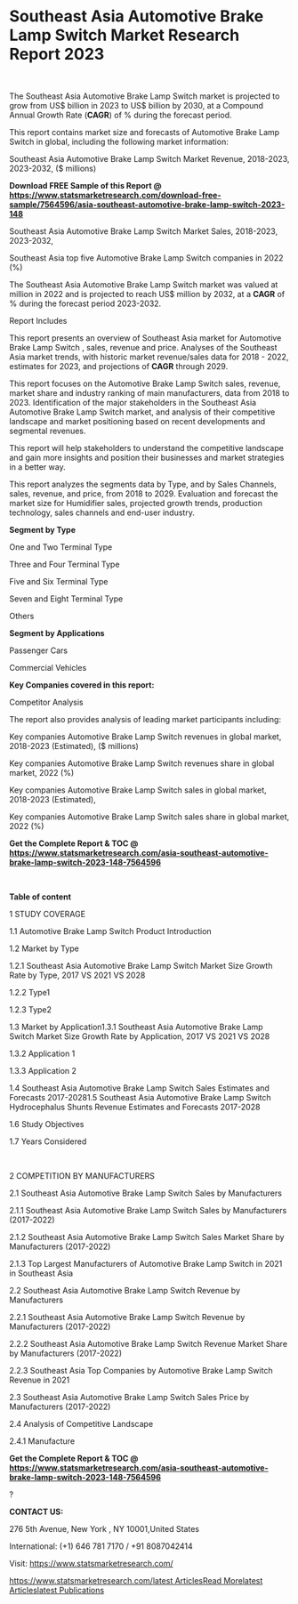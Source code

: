 <h1>Southeast Asia Automotive Brake Lamp Switch Market Research Report 2023</h1><br/><p>The Southeast Asia Automotive Brake Lamp Switch market is projected to grow from US$ billion in 2023 to US$ billion by 2030, at a Compound Annual Growth Rate (<strong>CAGR</strong>) of % during the forecast period.</p>
 
 
 
 <p>This report contains market size and forecasts of Automotive Brake Lamp Switch in global, including the following market information:</p>
 
 
 
 <p>Southeast Asia Automotive Brake Lamp Switch Market Revenue, 2018-2023, 2023-2032, ($ millions)</p>
 
 
 
 <p><strong>Download FREE Sample of this Report @ <a href="https://www.statsmarketresearch.com/download-free-sample/7564596/asia-southeast-automotive-brake-lamp-switch-2023-148">https://www.statsmarketresearch.com/download-free-sample/7564596/asia-southeast-automotive-brake-lamp-switch-2023-148</a></strong></p>
 
 
 
 <p>Southeast Asia Automotive Brake Lamp Switch Market Sales, 2018-2023, 2023-2032,</p>
 
 
 
 <p>Southeast Asia top five Automotive Brake Lamp Switch companies in 2022 (%)</p>
 
 
 
 <p>The Southeast Asia Automotive Brake Lamp Switch market was valued at million in 2022 and is projected to reach US$ million by 2032, at a <strong>CAGR</strong> of % during the forecast period 2023-2032.</p>
 
 
 
 <p>Report Includes</p>
 
 
 
 <p>This report presents an overview of Southeast Asia market for Automotive Brake Lamp Switch , sales, revenue and price. Analyses of the Southeast Asia market trends, with historic market revenue/sales data for 2018 - 2022, estimates for 2023, and projections of <strong>CAGR</strong> through 2029.</p>
 
 
 
 <p>This report focuses on the Automotive Brake Lamp Switch sales, revenue, market share and industry ranking of main manufacturers, data from 2018 to 2023. Identification of the major stakeholders in the Southeast Asia Automotive Brake Lamp Switch market, and analysis of their competitive landscape and market positioning based on recent developments and segmental revenues.</p>
 
 
 
 <p>This report will help stakeholders to understand the competitive landscape and gain more insights and position their businesses and market strategies in a better way.</p>
 
 
 
 <p>This report analyzes the segments data by Type, and by Sales Channels, sales, revenue, and price, from 2018 to 2029. Evaluation and forecast the market size for Humidifier sales, projected growth trends, production technology, sales channels and end-user industry.</p>
 
 
 
 <p><strong>Segment by Type</strong></p>
 
 
 
 <p>One and Two Terminal Type</p>
 
 
 
 <p>Three and Four Terminal Type</p>
 
 
 
 <p>Five and Six Terminal Type</p>
 
 
 
 <p>Seven and Eight Terminal Type</p>
 
 
 
 <p>Others</p>
 
 
 
 <p><strong>Segment <strong><strong>by Applications</strong></strong></strong></p>
 
 
 
 <p>Passenger Cars</p>
 
 
 
 <p>Commercial Vehicles</p>
 
 
 
 <p><strong>Key Companies covered in this report:</strong></p>
 
 
 
 <p>Competitor Analysis</p>
 
 
 
 <p>The report also provides analysis of leading market participants including:</p>
 
 
 
 <p>Key companies Automotive Brake Lamp Switch revenues in global market, 2018-2023 (Estimated), ($ millions)</p>
 
 
 
 <p>Key companies Automotive Brake Lamp Switch revenues share in global market, 2022 (%)</p>
 
 
 
 <p>Key companies Automotive Brake Lamp Switch sales in global market, 2018-2023 (Estimated),</p>
 
 
 
 <p>Key companies Automotive Brake Lamp Switch sales share in global market, 2022 (%)</p>
 
 
 
 <div><b>Get the Complete Report & TOC @ <a href="https://www.statsmarketresearch.com/asia-southeast-automotive-brake-lamp-switch-2023-148-7564596">https://www.statsmarketresearch.com/asia-southeast-automotive-brake-lamp-switch-2023-148-7564596</a></b></div>
 
 
 
 <p><br />
 
 <b>Table of content</b></p>
 
 
 
 <p>1 STUDY COVERAGE<br />
 
 1.1 Automotive Brake Lamp Switch Product Introduction<br />
 
 1.2 Market by Type<br />
 
 1.2.1 Southeast Asia Automotive Brake Lamp Switch Market Size Growth Rate by Type, 2017 VS 2021 VS 2028<br />
 
 1.2.2 Type1<br />
 
 1.2.3 Type2<br />
 
 1.3 Market by Application1.3.1 Southeast Asia Automotive Brake Lamp Switch Market Size Growth Rate by Application, 2017 VS 2021 VS 2028<br />
 
 1.3.2 Application 1<br />
 
 1.3.3 Application 2<br />
 
 1.4 Southeast Asia Automotive Brake Lamp Switch Sales Estimates and Forecasts 2017-20281.5 Southeast Asia Automotive Brake Lamp Switch Hydrocephalus Shunts Revenue Estimates and Forecasts 2017-2028<br />
 
 1.6 Study Objectives<br />
 
 1.7 Years Considered<br />
 
 <br />
 
 2 COMPETITION BY MANUFACTURERS<br />
 
 2.1 Southeast Asia Automotive Brake Lamp Switch Sales by Manufacturers<br />
 
 2.1.1 Southeast Asia Automotive Brake Lamp Switch Sales by Manufacturers (2017-2022)<br />
 
 2.1.2 Southeast Asia Automotive Brake Lamp Switch Sales Market Share by Manufacturers (2017-2022)<br />
 
 2.1.3 Top Largest Manufacturers of Automotive Brake Lamp Switch in 2021 in Southeast Asia<br />
 
 2.2 Southeast Asia Automotive Brake Lamp Switch Revenue by Manufacturers<br />
 
 2.2.1 Southeast Asia Automotive Brake Lamp Switch Revenue by Manufacturers (2017-2022)<br />
 
 2.2.2 Southeast Asia Automotive Brake Lamp Switch Revenue Market Share by Manufacturers (2017-2022)<br />
 
 2.2.3 Southeast Asia Top Companies by Automotive Brake Lamp Switch Revenue in 2021<br />
 
 2.3 Southeast Asia Automotive Brake Lamp Switch Sales Price by Manufacturers (2017-2022)<br />
 
 2.4 Analysis of Competitive Landscape<br />
 
 2.4.1 Manufacture</p>
 
 
 
 <div><b>Get the Complete Report & TOC @ <a href="https://www.statsmarketresearch.com/asia-southeast-automotive-brake-lamp-switch-2023-148-7564596">https://www.statsmarketresearch.com/asia-southeast-automotive-brake-lamp-switch-2023-148-7564596</a></b></div>
 
 
 
 <p>? </p>
 
 
 
 <p><b>CONTACT US:</b><br />
 
 276 5th Avenue, New York , NY 10001,United States<br />
 
 International: (+1) 646 781 7170 / +91 8087042414<br />
 
 Visit: <a href="https://www.statsmarketresearch.com/">https://www.statsmarketresearch.com/</a><br />
 
 <a href="https://gyeongbokgung.com">https://www.statsmarketresearch.com/</a><a href="https://hallyeomaritime.com">latest Articles</a><a href="https://jingwansa.com">Read More</a><a href="https://nguoiviet.jp/">latest Articles</a><a href="https://www.intelmarketresearch.com/">latest Publications</a></p>